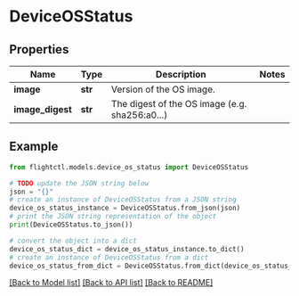 # DeviceOSStatus


## Properties

Name | Type | Description | Notes
------------ | ------------- | ------------- | -------------
**image** | **str** | Version of the OS image. | 
**image_digest** | **str** | The digest of the OS image (e.g. sha256:a0...) | 

## Example

```python
from flightctl.models.device_os_status import DeviceOSStatus

# TODO update the JSON string below
json = "{}"
# create an instance of DeviceOSStatus from a JSON string
device_os_status_instance = DeviceOSStatus.from_json(json)
# print the JSON string representation of the object
print(DeviceOSStatus.to_json())

# convert the object into a dict
device_os_status_dict = device_os_status_instance.to_dict()
# create an instance of DeviceOSStatus from a dict
device_os_status_from_dict = DeviceOSStatus.from_dict(device_os_status_dict)
```
[[Back to Model list]](../README.md#documentation-for-models) [[Back to API list]](../README.md#documentation-for-api-endpoints) [[Back to README]](../README.md)


